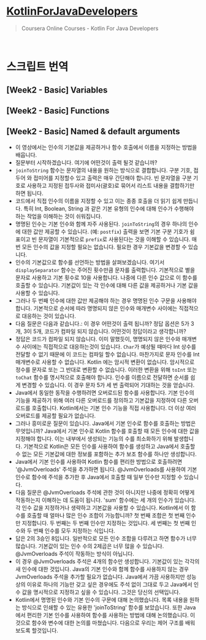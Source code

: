# [KotlinForJavaDevelopers](https://www.coursera.org/learn/kotlin-for-java-developers/home/welcome)

> Coursera Online Courses - Kotlin For Java Developers


<br>

# 스크립트 번역

## [Week2 - Basic] Variables

## [Week2 - Basic] Functions

## [Week2 - Basic] Named & default arguments

- 이 영상에서는 인수의 기본값을 제공하거나 함수 호출에서 이름을 지정하는 방법을 배웁니다.
- 질문부터 시작하겠습니다. 여기에 어떤것이 출력 될것 같습니까?
- `joinToString` 함수는 문자열의 내용을 원하는 방식으로 결합합니다. 
구분 기호, 접두어 와 접미어를 지정할수 있고 출력은 매우 간단해야 합니다. 
빈 문자열을 구분 기호로 사용하고 지정된 접두사와 접미사(괄호)로 묶어서 리스트 내용을 결합하기만 하면 됩니다.
- 코드에서 직접 인수의 이름을 지정할 수 있고 이는 종종 호출을 더 읽기 쉽게 만듭니다. 
특히 Int, Boolean, String 과 같은 기본 유형의 인수에 대해 인수가 수행해야 하는 작업을 이해하는 것이 쉬워집니다.
- 명명된 인수는 기본 인수와 함께 자주 사용된다.
`joinToString`의 경우 하나의 인수에 대한 값만 제공할 수 있습니다. (예: `postfix`)
출력을 보면 기본 구분 기호가 쉼표이고 빈 문자열이 기본적으로 `prefix`로 사용된다는 것을 이해할 수 있습니다.
매번 모든 인수의 값을 지정할 필요는 없습니다.
필요한 경우 기본값을 변경할 수 있습니다.
- 인수의 기본값으로 함수를 선언하는 방법을 살펴보겠습니다.
여기서 `displaySeparator` 함수는 주어진 횟수만큼 문자를 출력합니다.
기본적으로 별을 문자로 사용하고 기본 횟수로 10을 사용합니다.
나중에 다른 인수 값으로 이 함수를 호출할 수 있습니다.
기본값이 있는 각 인수에 대해 다른 값을 제공하거나 기본 값을 사용할 수 있습니다.
- 그러나 두 번째 인수에 대한 값만 제공해야 하는 경우 명명된 인수 구문을 사용해야 합니다.
기본적으로 순서에 따라 명명되지 않은 인수와 매개변수 사이에는 직접적으로 대응하는 것이 있습니다.
- 다음 질문은 다음과 같습니다.: 이 경우 어떤것이 출력 됩니까?
정답 옵션은 5가 3개, 3이 5개, 코드가 컴파일 되지 않습니다.
어떤것이 정답이라고 생각합니까?
- 정답은 코드가 컴파일 되지 않습니다. 이미 말했듯이, 명명되지 않은 인수와 매개변수 사이에는 직접적으로 대응하는것이 있습니다.
`Char`가 예상될 때마다 Int 상수를 전달할 수 없기 때문에 이 코드는 컴파일 할수 없습니다.
마찬가지로 문자 인수를 Int 매개변수로 사용할 수 없습니다.
Kotlin 에는 암시적 변환이 없습니다.
암시적으로 정수를 문자로 또는 그 반대로 변환할 수 없습니다.
이러한 변환을 위해 `toInt` 또는 `toChat` 함수를 명시적으로 호출해야 합니다.
인수를 이름으로 전달하면 순서를 쉽게 변경할 수 있습니다.
이 경우 문자 5가 세 번 출력되어 기대하는 것을 얻습니다.
- Java에서 동일한 동작을 수행하려면 오버로드된 함수를 사용합니다. 기본 인수의 기능을 제공하기 위해 여러 다른 오버로드를 정의하고 기본값을 지정하여 다른 오버로드를 호출합니다. Kotlin에서는 기본 인수 기능을 직접 사용합니다. 더 이상 여러 오버로드를 제공할 필요가 없습니다.
- 그러나 흥미로운 질문이 있습니다. Java에서 기본 인수로 함수를 호출하는 방법은 무엇입니까? Java에서 기본 인수로 Kotlin 함수를 호출할 때 모든 인수에 대한 값을 지정해야 합니다. 이는 내부에서 생성되는 기능의 수를 최소화하기 위해 발생합니다. 기본적으로 Kotlin은 모든 인수를 사용하여 함수를 생성하고 Java에서 호출할 수 없는 모든 기본값에 대한 정보를 포함하는 추가 보조 함수를 하나만 생성합니다.
- Java에서 기본 인수를 사용하여 Kotlin 함수를 편리한 방법으로 호출하려면 '@JvmOverloads' 주석을 추가하면 됩니다. @JvmOverloads를 사용하여 기본 인수로 함수에 주석을 추가한 후 Java에서 호출할 때 일부 인수만 지정할 수 있습니다.
- 다음 질문은 @JvmOverloads 주석에 관한 것이 아니지만 나중에 정확히 어떻게 작동하는지 이해하는 데 도움이 됩니다. 
'sum' 함수에는 세 개의 인수가 있습니다. 
각 인수 값을 지정하거나 생략하고 기본값을 사용할 수 있습니다. Kotlin에서 이 함수를 호출할 때 얼마나 많은 인수 조합이 가능합니까? 
첫 번째 조합은 첫 번째 인수만 지정합니다. 
두 번째는 두 번째 인수만 지정하는 것입니다. 
세 번째는 첫 번째 인수와 두 번째 인수를 모두 지정하는 식입니다.
- 답은 2의 3승인 8입니다. 일반적으로 모든 인수 조합을 다루려고 하면 함수가 너무 많습니다. 기본값이 있는 인수 수의 2제곱은 너무 많을 수 있습니다. @JvmOverloads 주석이 작동하는 방식이 아닙니다.
- 이 경우 @JvmOverloads 주석은 4개의 함수만 생성합니다. 
기본값이 있는 각각의 새 인수에 대한 것입니다. 
Java의 기본 인수와 함께 함수를 사용하지 않는 경우 JvmOverloads 주석을 추가할 필요가 없습니다. 
Java에서 가끔 사용하지만 성능상의 이유로 하나의 기능만 갖고 싶은 경우에도 주석 없이 그대로 두고 Java에서 인수 값을 명시적으로 지정하고 싶을 수 있습니다. 
그것은 당신의 선택입니다.
- Kotlin에서 명명된 인수와 기본 인수의 구문에 대해 논의했습니다. 
목록 내용을 원하는 방식으로 인쇄할 수 있는 유용한 'joinToString' 함수를 보았습니다. 
또한 Java에서 편리한 기본 인수를 사용하여 함수를 사용하는 방법에 대해 논의했습니다. 
이것으로 함수와 변수에 대한 논의를 마쳤습니다. 
다음으로 우리는 제어 구조를 배워보도록 할것입니다.
